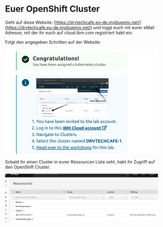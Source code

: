 # Euer OpenShift Cluster

Geht auf diese Website: [https://drvtechcafe.eu-de.mybluemix.net/](https://drvtechcafe.eu-de.mybluemix.net/) und loggt euch mit eurer eMail Adresse, mit der ihr euch auf cloud.ibm.com registriert habt ein.

Folgt den angegeben Schritten auf der Website:

![](../../../.gitbook/assets/image%20%2870%29.png)

Sobald ihr einen Cluster in eurer Ressourcen Liste seht, habt ihr Zugriff auf den OpenShift Cluster.

![](../../../.gitbook/assets/image%20%2872%29.png)



